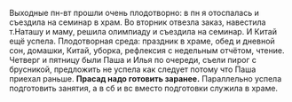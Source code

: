 Выходные пн-вт прошли очень плодотворно: в пн я отоспалась и съездила на семинар в храм. Во вторник отвезла заказ, навестила т.Наташу и маму, решила олимпиаду и съездила на семинар. И Китай ещё успела.
Плодотворная среда: праздник в храме, обед и дневной сон, домашки, Китай, уборка, рефлексия с недельным отчётом, чтение.
Четверг и пятницу были Паша и Илья по очереди, съели пирог с брусникой, предложить не успела как следует потому что Паша приехал раньше. **Прасад надо готовить заранее.** Параллельно успела подготовить занятия, а в сб и вс вместо подготовки служила в храме.

